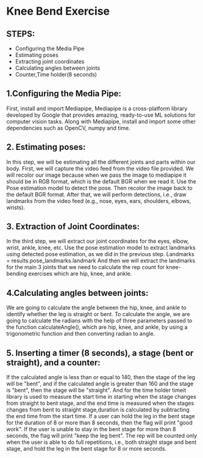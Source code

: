 #				 Knee Bend Exercise


## STEPS:
* Configuring the Media Pipe
* Estimating poses
* Extracting joint coordinates
* Calculating angles between joints
* Counter,Time holder(8 seconds)




## 1.Configuring the Media Pipe:
First, install and import Mediapipe,
Mediapipe is a cross-platform library developed by Google that provides amazing, ready-to-use ML solutions for computer vision tasks.
Along with Mediapipe, install and import some other dependencies such as OpenCV, numpy and time.

## 2. Estimating poses:
In this step, we will be estimating all the different joints and parts within our body.
First, we will capture the video feed from the video file provided.
We will recolor our image because when we pass the image to mediapipe it should be in RGB format, which is the default BGR when we read it.
Use the Pose estimation model to detect the pose.
Then recolor the image back to the default BGR format.
After that, we will perform detections, i.e., draw landmarks from the video feed (e.g., nose, eyes, ears, shoulders, elbows, wrists).

## 3. Extraction of Joint Coordinates:
In the third step, we will extract our joint coordinates for the eyes, elbow, wrist, ankle, knee, etc.
Use the pose estimation model to extract landmarks using detected pose estimation, as we did in the previous step.
Landmarks = results.pose_landmarks.landmark
And then we will extract the landmarks for the main 3 joints that we need to calculate the rep count for knee-bending exercises which are hip, knee, and ankle.

## 4.Calculating angles between joints:
We are going to calculate the angle between the hip, knee, and ankle to identify whether the leg is straight or bent.
 To calculate the angle, we are going to calculate the radians with the help of three parameters passed to the function calculateAngle(), which are hip, knee, and ankle, by using a trigonometric function and then converting radian to angle.
          

## 5. Inserting a timer (8 seconds), a stage (bent or straight), and a counter:
If the calculated angle is less than or equal to 140, then the stage of the leg will be "bent", and if the calculated angle is greater than 160 and the stage is "bent", then the stage will be "straight".
And for the time holder timeit library is used to measure the start time in starting when the stage changes from straight to bent stage, and the end time is measured when the stages changes from bent to straight stage,duration is calculated by subtracting the end time from the start time. If a user can hold the leg in the bent stage for the duration of 8 or more than 8 seconds, then the flag will print "good work". If the user is unable to stay in the bent stage for more than 8 seconds, the flag will print "keep the leg bent".
The rep will be counted only when the user is able to do full repetitions, i.e., both straight stage and bent stage, and hold the leg in the bent stage for 8 or more seconds.
                                


